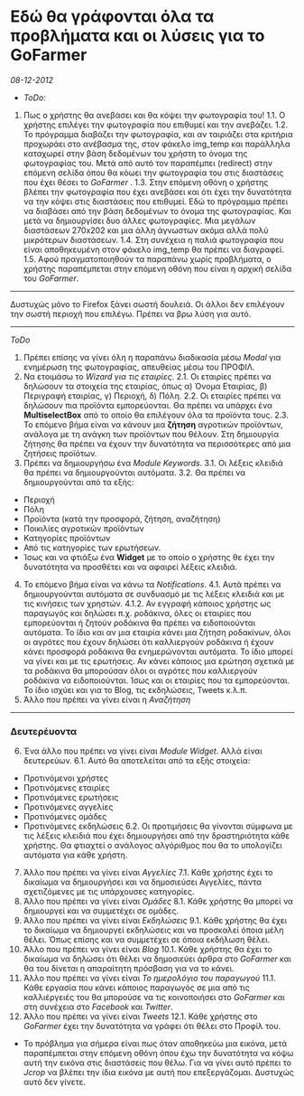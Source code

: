 # Εδώ θα γράφονται όλα τα προβλήματα και οι λύσεις για το **GoFarmer**
_08-12-2012_
- *ToDo:*
1. Πως ο χρήστης θα ανεβάσει και θα κόψει την φωτογραφία του!
1.1. Ο χρήστης επιλέγει την φωτογραφία που επιθυμεί και την ανεβάζει.
1.2. Το πρόγραμμα διαβάζει την φωτογραφία, και αν ταιριάζει στα κριτήρια προχωράει στο ανέβασμα της, στον φάκελο img_temp και παράλληλα καταχωρεί στην βάση δεδομένων του χρήστη το όνομα της φωτογραφίας του. Μετά από αυτό τον παραπέμπει (redirect) στην επόμενη σελίδα όπου θα κόωει την φωτογραφία του στις διαστάσεις που έχει θέσει το *GoFarmer* .
1.3. Στην επόμενη οθόνη ο χρήστης βλέπει την φωτογραφία που έχει ανεβάσει και ότι έχει την δυνατότητα να την κόψει στις διαστάσεις που επιθυμεί. Εδώ το πρόγραμμα πρέπει να διαβάσει από την βάση δεδομένων το όνομα της φωτογραφίας. Και μετά να δημιουργίσει δυο άλλες φωτογραφίες. Μια μεγάλων διαστάσεων 270x202 και μια άλλη άγνωστων ακόμα αλλά πολύ μικρότερων διαστάσεων. 
1.4. Στη συνέχεια η παλιά φωτογραφία που είναι αποθηκευμένη στον φάκελο img_temp θα πρέπει να διαγραφεί. 
1.5. Αφού πραγματοποιηθούν τα παραπάνω χωρίς προβλήματα, ο χρήστης παραπέμπεται στην επόμενη οθόνη που είναι η αρχική σελίδα του *GoFarmer*.

* * *
Δυστυχώς μόνο το Firefox ξάνει σωστή δουλειά. Οι άλλοι δεν επιλέγουν την σωστή περιοχή που επιλέγω. Πρέπει να βρω λύση για αυτό.
* * *
*ToDo*
1. Πρέπει επίσης να γίνει όλη η παραπάνω διαδικασία μέσω *Modal* για ενημέρωση της φωτογραφίας, απευθείας μέσω του ΠΡΟΦΙΛ.
2. Να ετοιμάσω το *Wizard για τις εταιρίες*. 
2.1. Οι εταιρίες πρέπει να δηλώσουν τα στοιχεία της εταιρίας, όπως α) Όνομα Εταιρίας, β) Περιγραφή εταιρίας, γ) Περιοχή, δ) Πόλη.
2.2. Οι εταιρίες πρέπει να δηλώσουν πια προϊόντα εμπορεύονται. Θα πρέπει να υπάρχει ένα **MultiselectBox** από το οποίο θα επιλέγουν όλα τα προϊόντα τους.
2.3. Το επόμενο βήμα είναι να κάνουν μια **ζήτηση** αγροτικών προϊόντων, ανάλογα με τη ανάγκη των προϊόντων που θέλουν. Στη δημιουργία ζήτησης θα πρέπει να έχουν την δυνατότητα να περισσότερες από μια ζητήσεις προϊότων.
3. Πρέπει να δημιουργήσω ένα *Module Keywords*.
3.1. Οι λέξεις κλειδιά θα πρέπει να δημιουργούνται αυτόματα.
3.2. Θα πρέπει να δημιουργούνται από τα εξής:
- Περιοχή
- Πόλη
- Προϊόντα (κατά την προσφορά, ζήτηση, αναζήτηση)
- Ποικιλίες αγροτικών προϊόντων
- Κατηγορίες προϊόντων
- Από τις κατηγορίες των ερωτήσεων.
- Ίσως και να φτιάξω ένα **Widget** με το οποίο ο χρήστης θε έχει την δυνατότητα να προσθέτει και να αφαιρεί λέξεις κλειδιά.
4. Το επόμενο βήμα είναι να κάνω τα *Notifications*. 
4.1. Αυτά πρέπει να δημιουργούνται αυτόματα σε συνδυασμό με τις λέξεις κλειδιά και με τις κινήσεις των χρηστών.
4.1.2. Αν εγγραφή κάποιος χρήστης ως παραγωγός και δηλώσει π.χ. ροδάκινα, όλες οι εταιρίες που εμπορεύονται ή ζητούν ροδάκινα θα πρέπει να ειδοποιούνται αυτόματα. Το ίδιο και αν μια εταιρία κάνει μια ζήτηση ροδακίνων, όλοι οι αγρότες που έχουν δηλώσει ότι καλλιεργούν ροδάκινα ή έχουν κάνει προσφορά ροδάκινα θα ενημερώνονται αυτόματα. Το ίδιο μπορεί να γίνει και με τις ερωτήσεις. Αν κάνει κάποιος μια ερώτηση σχετικά με τα ροδάκινα θα μπορούσαν όλοι οι αγρότες που καλλιεργούν ροδάκινα να ειδοποιούνται. Ίσως και οι εταιρίες που τα εμπορεύονται. Το ίδιο ισχύει και για το Blog, τις εκδηλώσεις, Tweets κ.λ.π.
5. Άλλο που πρέπει να γίνει είναι η *Αναζήτηση*
* * *
### Δευτερέυοντα
6. Ένα άλλο που πρέπει να γίνει είναι *Module Widget*. Αλλά είναι δευτερεύων.
6.1. Αυτό θα αποτελείται από τα εξής στοιχεία:
- Προτινόμενοι χρήστες
- Προτινόμενες εταιρίες
- Προτινόμενες ερωτήσεις
- Προτινόμενες αγγελίες
- Προτινόμενες ομάδες
- Προτινόμενες εκδηλώσεις
6.2. Οι προτιμήσεις θα γίνονται σύμφωνα με τις λέξεις κλειδιά που έχει δημιουργήσει από την δραστηριότητα κάθε χρήστης. Θα φτιαχτεί ο ανάλογος αλγόριθμος που θα το υπολογίζει αυτόματα για κάθε χρήστη. 
7. Άλλο που πρέπει να γίνει είναι *Αγγελίες*
7.1. Κάθε χρήστης έχει το δικαίωμα να δημιουργήσει και να δημοσιεύσει Αγγελίες, πάντα σχετιζόμενες με τις υπάρχουσες κατηγορίες.
8. Άλλο που πρέπει να γίνει είναι *Ομάδες*
8.1. Κάθε χρήστης θα μπορεί να δημιουργεί και να συμμετέχει σε ομάδες.
9. Άλλο που πρέπει να γίνει είναι *Εκδηλώσεις*
9.1. Κάθε χρήστης θα έχει το δικαίωμα να δημιουργεί εκδηλώσεις και να προσκαλεί όποια μέλη θέλει. Όπως επίσης και να συμμετέχει σε όποια εκδήλωση θέλει.
10. Άλλο που πρέπει να γίνει είναι *Blog*
10.1. Κάθε χρήστης θα έχει το δικαίωμα να δηλώσει ότι θέλει να δημοσιεύει άρθρα στο *GoFarmer* και θα του δίνεται η απαραίτητη πρόσβαση για να το κάνει. 
11. Άλλο που πρέπει να γίνει είναι *Το ημερολόγιο του παραγωγού*
11.1. Κάθε εργασία που κάνει κάποιος παραγωγός σε μια από τις καλλιέργειές του θα μπορούσε να τις κοινοποιήσει στο *GoFarmer* και στη συνέχεια στο *Facebook* και *Twitter*.
12. Άλλο που πρέπει να γίνει είναι *Tweets*
12.1. Κάθε χρήστης στο *GoFarmer* έχει την δυνατότητα να γράφει ότι θέλει στο Προφίλ του.
 




- Το πρόβλημα για σήμερα είναι πως όταν αποθηκεύω μια εικόνα, μετά παραπέμπεται στην επόμενη οθόνη όπου έχω την δυνατότητα να κόψω αυτή την εικόνα στις διαστάσεις που θέλω. Για να γίνει αυτό πρέπει το *Jcrop* να βλέπει την ίδια εικόνα με αυτή που επεξεργάζομαι. Δυστυχώς αυτό δεν γίνετε. 